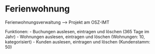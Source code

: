 # Ferienwohnung
Ferienwohnungsverwaltung --> Projekt am OSZ-IMT

Funktionen: 
        - Buchungen auslesen, eintragen und löschen (365 Tage im Jahr)
        - Wohnungen auslesen, eintragen und löschen (Wohnungen: 10, kategorisiert)
        - Kunden auslesen, eintragen und löschen (Kundenstamm: 50)
